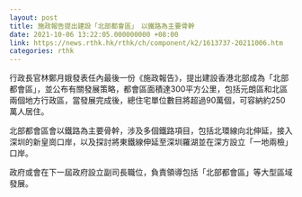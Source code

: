 ```yaml
---
layout: post
title: 施政報告提出建設「北部都會區」　以鐵路為主要骨幹
date: 2021-10-06 13:22:05.000000000 +08:00
link: https://news.rthk.hk/rthk/ch/component/k2/1613737-20211006.htm
categories: rthk
---
```


行政長官林鄭月娥發表任內最後一份《施政報告》，提出建設香港北部成為「北部都會區」，並公布有關發展策略，都會區面積達300平方公里，包括元朗區和北區兩個地方行政區，當發展完成後，總住宅單位數目將超過90萬個，可容納約250萬人居住。

北部都會區會以鐵路為主要骨幹，涉及多個鐵路項目，包括北環線向北伸延，接入深圳的新皇崗口岸，以及探討將東鐵線伸延至深圳羅湖並在深方設立「一地兩檢」口岸。

政府或會在下一屆政府設立副司長職位，負責領導包括「北部都會區」等大型區域發展。
